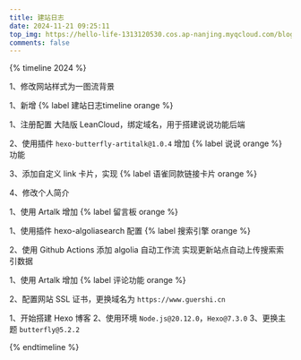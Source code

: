 ```yaml
---
title: 建站日志
date: 2024-11-21 09:25:11
top_img: https://hello-life-1313120530.cos.ap-nanjing.myqcloud.com/blog/timeline_img.png
comments: false
---
```


{% timeline 2024 %}

<!-- timeline 12-01 -->

1、修改网站样式为一图流背景

<!-- endtimeline -->

<!-- timeline 11-21 -->

1、新增 {% label 建站日志timeline orange %}

<!-- endtimeline -->

<!-- timeline 11-20 -->

1、注册配置 大陆版 LeanCloud，绑定域名，用于搭建说说功能后端

2、使用插件 `hexo-butterfly-artitalk@1.0.4` 增加 {% label 说说 orange %} 功能

3、添加自定义 link 卡片，实现 {% label 语雀同款链接卡片 orange %}

4、修改个人简介

<!-- endtimeline -->

<!-- timeline 11-18 -->

1、使用 Artalk 增加 {% label 留言板 orange %}

<!-- endtimeline -->

<!-- timeline 11-17 -->

1、使用插件 hexo-algoliasearch 配置 {% label 搜索引擎 orange %}

2、使用 Github Actions 添加  algolia 自动工作流 实现更新站点自动上传搜索索引数据

<!-- endtimeline -->

<!-- timeline 11-16 -->

1、使用 Artalk 增加 {% label 评论功能 orange %}

2、配置网站 SSL 证书，更换域名为 `https://www.guershi.cn`

<!-- endtimeline -->

<!-- timeline 11-15 -->

1、开始搭建 Hexo 博客
2、使用环境 `Node.js@20.12.0`，`Hexo@7.3.0`
3、更换主题 `butterfly@5.2.2`
<!-- endtimeline -->

{% endtimeline %}
